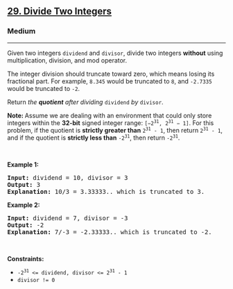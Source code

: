 <h2><a href="https://leetcode.com/problems/divide-two-integers/">29. Divide Two Integers</a></h2><h3>Medium</h3><hr><div><p>Given two integers <code>dividend</code> and <code>divisor</code>, divide two integers <strong>without</strong> using multiplication, division, and mod operator.</p>

<p>The integer division should truncate toward zero, which means losing its fractional part. For example, <code>8.345</code> would be truncated to <code>8</code>, and <code>-2.7335</code> would be truncated to <code>-2</code>.</p>

<p>Return <em>the <strong>quotient</strong> after dividing </em><code>dividend</code><em> by </em><code>divisor</code>.</p>

<p><strong>Note: </strong>Assume we are dealing with an environment that could only store integers within the <strong>32-bit</strong> signed integer range: <code>[−2<sup style="">31</sup>, 2<sup style="">31</sup> − 1]</code>. For this problem, if the quotient is <strong>strictly greater than</strong> <code>2<sup style="">31</sup> - 1</code>, then return <code>2<sup style="">31</sup> - 1</code>, and if the quotient is <strong>strictly less than</strong> <code>-2<sup style="">31</sup></code>, then return <code>-2<sup style="">31</sup></code>.</p>

<p>&nbsp;</p>
<p><strong>Example 1:</strong></p>

<pre><strong>Input:</strong> dividend = 10, divisor = 3
<strong>Output:</strong> 3
<strong>Explanation:</strong> 10/3 = 3.33333.. which is truncated to 3.
</pre>

<p><strong>Example 2:</strong></p>

<pre><strong>Input:</strong> dividend = 7, divisor = -3
<strong>Output:</strong> -2
<strong>Explanation:</strong> 7/-3 = -2.33333.. which is truncated to -2.
</pre>

<p>&nbsp;</p>
<p><strong>Constraints:</strong></p>

<ul data-read-aloud-multi-block="true">
	<li><code>-2<sup style="">31</sup> &lt;= dividend, divisor &lt;= 2<sup style="">31</sup> - 1</code></li>
	<li><code>divisor != 0</code></li>
</ul>
</div>